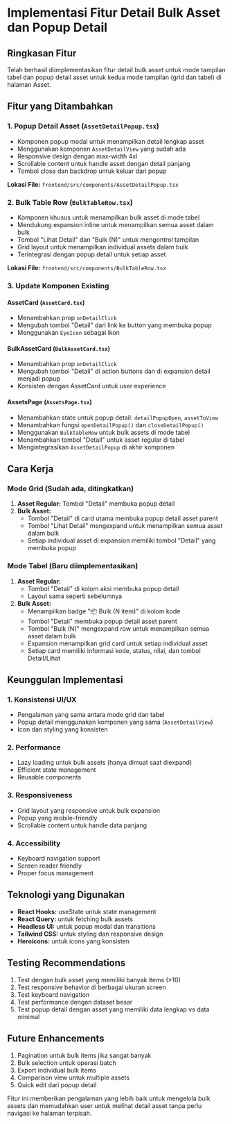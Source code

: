 # Implementasi Fitur Detail Bulk Asset dan Popup Detail

## Ringkasan Fitur
Telah berhasil diimplementasikan fitur detail bulk asset untuk mode tampilan tabel dan popup detail asset untuk kedua mode tampilan (grid dan tabel) di halaman Asset.

## Fitur yang Ditambahkan

### 1. Popup Detail Asset (`AssetDetailPopup.tsx`)
- Komponen popup modal untuk menampilkan detail lengkap asset
- Menggunakan komponen `AssetDetailView` yang sudah ada
- Responsive design dengan max-width 4xl
- Scrollable content untuk handle asset dengan detail panjang
- Tombol close dan backdrop untuk keluar dari popup

**Lokasi File:** `frontend/src/components/AssetDetailPopup.tsx`

### 2. Bulk Table Row (`BulkTableRow.tsx`)
- Komponen khusus untuk menampilkan bulk asset di mode tabel
- Mendukung expansion inline untuk menampilkan semua asset dalam bulk
- Tombol "Lihat Detail" dan "Bulk (N)" untuk mengontrol tampilan
- Grid layout untuk menampilkan individual assets dalam bulk
- Terintegrasi dengan popup detail untuk setiap asset

**Lokasi File:** `frontend/src/components/BulkTableRow.tsx`

### 3. Update Komponen Existing

#### AssetCard (`AssetCard.tsx`)
- Menambahkan prop `onDetailClick` 
- Mengubah tombol "Detail" dari link ke button yang membuka popup
- Menggunakan `EyeIcon` sebagai ikon

#### BulkAssetCard (`BulkAssetCard.tsx`)
- Menambahkan prop `onDetailClick`
- Mengubah tombol "Detail" di action buttons dan di expansion detail menjadi popup
- Konsisten dengan AssetCard untuk user experience

#### AssetsPage (`AssetsPage.tsx`)
- Menambahkan state untuk popup detail: `detailPopupOpen`, `assetToView`
- Menambahkan fungsi `openDetailPopup()` dan `closeDetailPopup()`
- Menggunakan `BulkTableRow` untuk bulk assets di mode tabel
- Menambahkan tombol "Detail" untuk asset regular di tabel
- Mengintegrasikan `AssetDetailPopup` di akhir komponen

## Cara Kerja

### Mode Grid (Sudah ada, ditingkatkan)
1. **Asset Regular:** Tombol "Detail" membuka popup detail
2. **Bulk Asset:** 
   - Tombol "Detail" di card utama membuka popup detail asset parent
   - Tombol "Lihat Detail" mengexpand untuk menampilkan semua asset dalam bulk
   - Setiap individual asset di expansion memiliki tombol "Detail" yang membuka popup

### Mode Tabel (Baru diimplementasikan)
1. **Asset Regular:** 
   - Tombol "Detail" di kolom aksi membuka popup detail
   - Layout sama seperti sebelumnya
2. **Bulk Asset:**
   - Menampilkan badge "📦 Bulk (N item)" di kolom kode
   - Tombol "Detail" membuka popup detail asset parent
   - Tombol "Bulk (N)" mengexpand row untuk menampilkan semua asset dalam bulk
   - Expansion menampilkan grid card untuk setiap individual asset
   - Setiap card memiliki informasi kode, status, nilai, dan tombol Detail/Lihat

## Keunggulan Implementasi

### 1. Konsistensi UI/UX
- Pengalaman yang sama antara mode grid dan tabel
- Popup detail menggunakan komponen yang sama (`AssetDetailView`)
- Icon dan styling yang konsisten

### 2. Performance
- Lazy loading untuk bulk assets (hanya dimuat saat diexpand)
- Efficient state management
- Reusable components

### 3. Responsiveness
- Grid layout yang responsive untuk bulk expansion
- Popup yang mobile-friendly
- Scrollable content untuk handle data panjang

### 4. Accessibility
- Keyboard navigation support
- Screen reader friendly
- Proper focus management

## Teknologi yang Digunakan
- **React Hooks:** useState untuk state management
- **React Query:** untuk fetching bulk assets
- **Headless UI:** untuk popup modal dan transitions
- **Tailwind CSS:** untuk styling dan responsive design
- **Heroicons:** untuk icons yang konsisten

## Testing Recommendations
1. Test dengan bulk asset yang memiliki banyak items (>10)
2. Test responsive behavior di berbagai ukuran screen
3. Test keyboard navigation
4. Test performance dengan dataset besar
5. Test popup detail dengan asset yang memiliki data lengkap vs data minimal

## Future Enhancements
1. Pagination untuk bulk items jika sangat banyak
2. Bulk selection untuk operasi batch
3. Export individual bulk items
4. Comparison view untuk multiple assets
5. Quick edit dari popup detail

Fitur ini memberikan pengalaman yang lebih baik untuk mengelola bulk assets dan memudahkan user untuk melihat detail asset tanpa perlu navigasi ke halaman terpisah.
